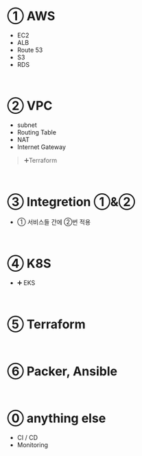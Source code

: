 # ① AWS

- EC2
- ALB
- Route 53
- S3
- RDS

<br>

# ② VPC

- subnet
- Routing Table
- NAT
- Internet Gateway

> ➕Terraform

<br>

# ③ Integretion ①&②

- ① 서비스들 간에 ②번 적용

<br>

# ④ K8S

- ➕ EKS

<br>

# ⑤ Terraform

<br>

# ⑥ Packer, Ansible

<br>

# ⓪ anything else

- CI / CD
- Monitoring